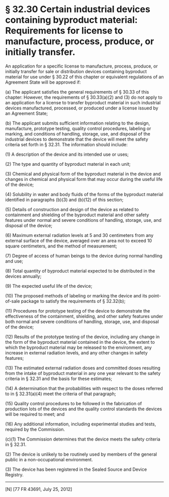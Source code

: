 # § 32.30   Certain industrial devices containing byproduct material: Requirements for license to manufacture, process, produce, or initially transfer.

An application for a specific license to manufacture, process, produce, or initially transfer for sale or distribution devices containing byproduct material for use under § 30.22 of this chapter or equivalent regulations of an Agreement State will be approved if:


(a) The applicant satisfies the general requirements of § 30.33 of this chapter: However, the requirements of § 30.33(a)(2) and (3) do not apply to an application for a license to transfer byproduct material in such industrial devices manufactured, processed, or produced under a license issued by an Agreement State;


(b) The applicant submits sufficient information relating to the design, manufacture, prototype testing, quality control procedures, labeling or marking, and conditions of handling, storage, use, and disposal of the industrial devices to demonstrate that the device will meet the safety criteria set forth in § 32.31. The information should include:


(1) A description of the device and its intended use or uses;


(2) The type and quantity of byproduct material in each unit;


(3) Chemical and physical form of the byproduct material in the device and changes in chemical and physical form that may occur during the useful life of the device;


(4) Solubility in water and body fluids of the forms of the byproduct material identified in paragraphs (b)(3) and (b)(12) of this section;


(5) Details of construction and design of the device as related to containment and shielding of the byproduct material and other safety features under normal and severe conditions of handling, storage, use, and disposal of the device;


(6) Maximum external radiation levels at 5 and 30 centimeters from any external surface of the device, averaged over an area not to exceed 10 square centimeters, and the method of measurement;


(7) Degree of access of human beings to the device during normal handling and use;


(8) Total quantity of byproduct material expected to be distributed in the devices annually;


(9) The expected useful life of the device;


(10) The proposed methods of labeling or marking the device and its point-of-sale package to satisfy the requirements of § 32.32(b);


(11) Procedures for prototype testing of the device to demonstrate the effectiveness of the containment, shielding, and other safety features under both normal and severe conditions of handling, storage, use, and disposal of the device;


(12) Results of the prototype testing of the device, including any change in the form of the byproduct material contained in the device, the extent to which the byproduct material may be released to the environment, any increase in external radiation levels, and any other changes in safety features;


(13) The estimated external radiation doses and committed doses resulting from the intake of byproduct material in any one year relevant to the safety criteria in § 32.31 and the basis for these estimates;


(14) A determination that the probabilities with respect to the doses referred to in § 32.31(a)(4) meet the criteria of that paragraph;


(15) Quality control procedures to be followed in the fabrication of production lots of the devices and the quality control standards the devices will be required to meet; and


(16) Any additional information, including experimental studies and tests, required by the Commission.


(c)(1) The Commission determines that the device meets the safety criteria in § 32.31.


(2) The device is unlikely to be routinely used by members of the general public in a non-occupational environment.


(3) The device has been registered in the Sealed Source and Device Registry.



---

[N] [77 FR 43691, July 25, 2012]




